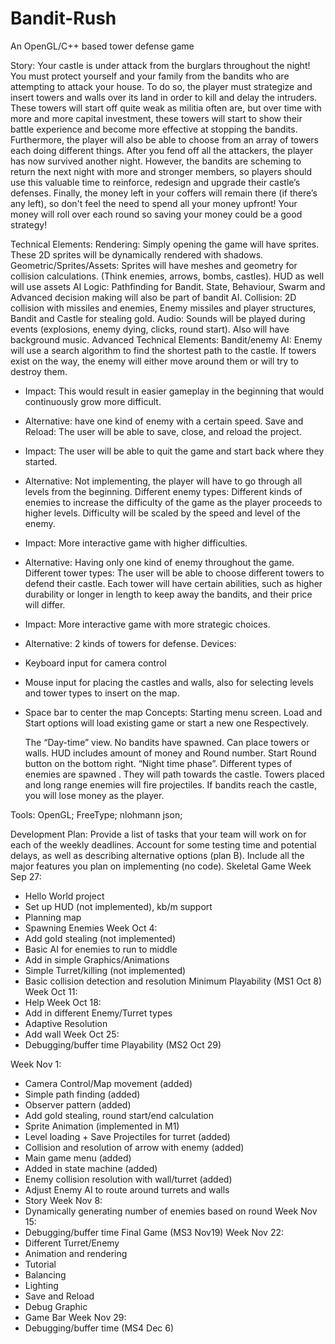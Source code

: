 # Bandit-Rush
An OpenGL/C++ based tower defense game

Story:
Your castle is under attack from the burglars throughout the night! You must protect yourself and your family from the bandits who are attempting to attack your house.
To do so, the player must strategize and insert towers and walls over its land in order to kill and delay the intruders. These towers will start off quite weak as militia often are, but over time with more and more capital investment, these towers will start to show their battle experience and become more effective at stopping the bandits. Furthermore, the player will also be able to choose from an array of towers each doing different things. After you fend off all the attackers, the player has now survived another night. However, the bandits are scheming to return the next night with more and stronger members, so players should use this valuable time to reinforce, redesign and upgrade their castle’s defenses. Finally, the money left in your coffers will remain there (if there’s any left), so don't feel the need to spend all your money upfront! Your money will roll over each round so saving your money could be a good strategy!

Technical Elements:
Rendering: Simply opening the game will have sprites. These 2D sprites will be dynamically rendered with shadows.
Geometric/Sprites/Assets: Sprites will have meshes and geometry for collision calculations. (Think enemies, arrows, bombs, castles). HUD as well will use assets
AI Logic: Pathfinding for Bandit. State, Behaviour, Swarm and Advanced decision making will also be part of bandit AI.
Collision: 2D collision with missiles and enemies, Enemy missiles and player structures, Bandit and Castle for stealing gold.
Audio: Sounds will be played during events (explosions, enemy dying, clicks, round start). Also will have background music.
 Advanced Technical Elements:
Bandit/enemy AI: Enemy will use a search algorithm to find the shortest path to the castle. If towers exist on the way, the enemy will either move around them or will try to destroy them.
- Impact: This would result in easier gameplay in the beginning that would continuously grow more difficult.
- Alternative: have one kind of enemy with a certain speed.
Save and Reload: The user will be able to save, close, and reload the project.
- Impact: The user will be able to quit the game and start back where they started.
- Alternative: Not implementing, the player will have to go through all levels from the
beginning.
Different enemy types: Different kinds of enemies to increase the difficulty of the game as the player proceeds to higher levels. Difficulty will be scaled by the speed and level of the enemy.
- Impact: More interactive game with higher difficulties.
- Alternative: Having only one kind of enemy throughout the game.
Different tower types: The user will be able to choose different towers to defend their castle. Each tower will have certain abilities, such as higher durability or longer in length to keep away the bandits, and their price will differ.
- Impact: More interactive game with more strategic choices.
- Alternative: 2 kinds of towers for defense.
Devices:
- Keyboard input for camera control
- Mouse input for placing the castles and walls, also for selecting levels and tower
types to insert on the map.
- Space bar to center the map
Concepts:
 Starting menu screen. Load and Start options will load existing game or start a new one Respectively.

  The “Day-time” view. No bandits have spawned. Can place towers or walls. HUD includes amount of money and Round number. Start Round button on the bottom right.
“Night time phase”. Different types of enemies are spawned . They will path towards the castle. Towers placed and long range enemies will fire projectiles. If bandits reach the castle, you will lose money as the player.
 
Tools:
  OpenGL;
  FreeType;
  nlohmann json;

Development Plan:
Provide a list of tasks that your team will work on for each of the weekly deadlines. Account for some testing time and potential delays, as well as describing alternative options (plan B). Include all the major features you plan on implementing (no code).
Skeletal Game
Week Sep 27:
- Hello World project
- Set up HUD (not implemented), kb/m support
- Planning map
- Spawning Enemies
Week Oct 4:
- Add gold stealing (not implemented)
- Basic AI for enemies to run to middle
- Add in simple Graphics/Animations
- Simple Turret/killing (not implemented)
- Basic collision detection and resolution
Minimum Playability (MS1 Oct 8)
Week Oct 11:
- Help
Week Oct 18:
- Add in different Enemy/Turret types
- Adaptive Resolution
- Add wall
Week Oct 25:
- Debugging/buffer time
Playability (MS2 Oct 29)

Week Nov 1:
 - Camera Control/Map movement (added)
 - Simple path finding (added)
 - Observer pattern (added)
 - Add gold stealing, round start/end calculation
 - Sprite Animation (implemented in M1)
 - Level loading + Save
 Projectiles for turret (added)
 - Collision and resolution of arrow with enemy (added)
 - Main game menu (added)
 - Added in state machine (added)
 - Enemy collision resolution with wall/turret (added)
 - Adjust Enemy AI to route around turrets and walls 
 - Story
Week Nov 8:
- Dynamically generating number of enemies based on round
Week Nov 15:
- Debugging/buffer time
Final Game (MS3 Nov19)
Week Nov 22:
- Different Turret/Enemy
- Animation and rendering 
- Tutorial
- Balancing
- Lighting
- Save and Reload
- Debug Graphic
- Game Bar
Week Nov 29:
- Debugging/buffer time
(MS4 Dec 6)
